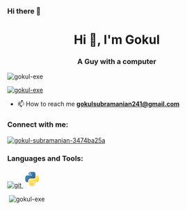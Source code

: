 ### Hi there 👋

<h1 align="center">Hi 👋, I'm Gokul</h1>
<h3 align="center">A Guy with a computer</h3>

<p align="left"> <img src="https://komarev.com/ghpvc/?username=gokul-exe&label=Profile%20views&color=0e75b6&style=flat" alt="gokul-exe" /> </p>

<p align="left"> <a href="https://github.com/ryo-ma/github-profile-trophy"><img src="https://github-profile-trophy.vercel.app/?username=gokul-exe" alt="gokul-exe" /></a> </p>

- 📫 How to reach me **gokulsubramanian241@gmail.com**

<h3 align="left">Connect with me:</h3>
<p align="left">
<a href="https://linkedin.com/in/gokul-exe" target="blank"><img align="center" src="https://raw.githubusercontent.com/rahuldkjain/github-profile-readme-generator/master/src/images/icons/Social/linked-in-alt.svg" alt="gokul-subramanian-3474ba25a" height="30" width="40" /></a>
</p>

<h3 align="left">Languages and Tools:</h3>
<p align="left"> <a href="https://git-scm.com/" target="_blank" rel="noreferrer"> <img src="https://www.vectorlogo.zone/logos/git-scm/git-scm-icon.svg" alt="git" width="40" height="40"/> </a> <a href="https://www.python.org" target="_blank" rel="noreferrer"> <img src="https://raw.githubusercontent.com/devicons/devicon/master/icons/python/python-original.svg" alt="python" width="40" height="40"/> </a> </p>

<p>&nbsp;<img align="center" src="https://github-readme-stats.vercel.app/api?username=gokul-exe&show_icons=true&locale=en" alt="gokul-exe" /></p>
